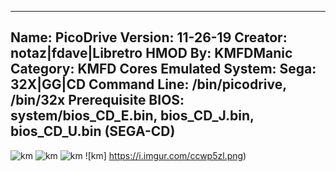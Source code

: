 -----------------------
Name: PicoDrive
Version: 11-26-19
Creator: notaz|fdave|Libretro
HMOD By: KMFDManic
Category: KMFD Cores
Emulated System: Sega: 32X|GG|CD
Command Line: /bin/picodrive, /bin/32x
Prerequisite BIOS: system/bios_CD_E.bin, bios_CD_J.bin, bios_CD_U.bin (SEGA-CD)
-----------------------
![km](https://i.imgur.com/NoDlXLV.png)
![km](https://i.imgur.com/opH66xS.png)
![km](https://i.imgur.com/OQmtuKq.png)
![km] https://i.imgur.com/ccwp5zl.png)
